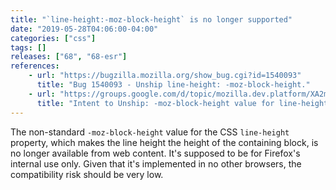 ```yaml
---
title: "`line-height:-moz-block-height` is no longer supported"
date: "2019-05-28T04:06:00-04:00"
categories: ["css"]
tags: []
releases: ["68", "68-esr"]
references:
    - url: "https://bugzilla.mozilla.org/show_bug.cgi?id=1540093"
      title: "Bug 1540093 - Unship line-height: -moz-block-height."
    - url: "https://groups.google.com/d/topic/mozilla.dev.platform/XA2mqBeNrk4/discussion"
      title: "Intent to Unship: -moz-block-height value for line-height"
---
```

The non-standard `-moz-block-height` value for the CSS `line-height` property, which makes the line height the height of the containing block, is no longer available from web content. It's supposed to be for Firefox's internal use only. Given that it's implemented in no other browsers, the compatibility risk should be very low.
